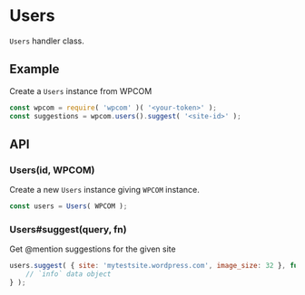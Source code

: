 # Users

`Users` handler class.

## Example

Create a `Users` instance from WPCOM

```js
const wpcom = require( 'wpcom' )( '<your-token>' );
const suggestions = wpcom.users().suggest( '<site-id>' );
```

## API

### Users(id, WPCOM)

Create a new `Users` instance giving `WPCOM` instance.

```js
const users = Users( WPCOM );
```

### Users#suggest(query, fn)

Get @mention suggestions for the given site

```js
users.suggest( { site: 'mytestsite.wordpress.com', image_size: 32 }, function ( err, info ) {
	// `info` data object
} );
```
